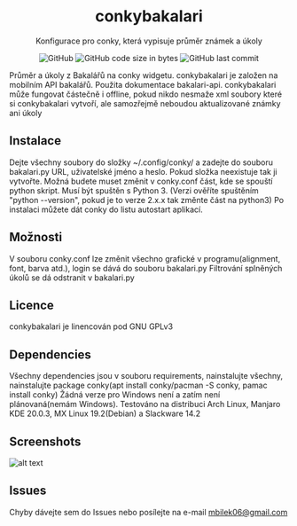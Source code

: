 <h1 align="center">conkybakalari</h1>

<div align="center">
  
  Konfigurace pro conky, která vypisuje průměr známek a úkoly
  
  ![GitHub](https://img.shields.io/github/license/Byl3x/conkybakalari)
  ![GitHub code size in bytes](https://img.shields.io/github/languages/code-size/Byl3x/conkybakalari)
  ![GitHub last commit](https://img.shields.io/github/last-commit/Byl3x/conkybakalari)
</div>

Průměr a úkoly z Bakalářů na conky widgetu. conkybakalari je založen na mobilním API bakalářů. Použita dokumentace bakalari-api.
conkybakalari může fungovat částečně i offline, pokud nikdo nesmaže xml soubory které si conkybakalari vytvoří, ale samozřejmě neboudou aktualizované známky ani úkoly

## Instalace
Dejte všechny soubory do složky ~/.config/conky/ a zadejte do souboru bakalari.py URL, uživatelské jméno a heslo. Pokud složka neexistuje tak ji vytvořte.
Možná budete muset změnit v conky.conf část, kde se spouští python skript. Musí být spuštěn s Python 3.
(Verzi ověříte spuštěním "python --version", pokud je to verze 2.x.x tak změnte část na python3)
Po instalaci můžete dát conky do listu autostart aplikací.

## Možnosti
V souboru conky.conf lze změnit všechno grafické v programu(alignment, font, barva atd.), login se dává do souboru bakalari.py
Filtrování splněných úkolů se dá odstranit v bakalari.py

## Licence
conkybakalari je linencován pod GNU GPLv3

## Dependencies
Všechny dependencies jsou v souboru requirements, nainstalujte všechny, nainstalujte package conky(apt install conky/pacman -S conky, pamac install conky)
Žádná verze pro Windows není a zatím není plánovaná(nemám Windows).
Testováno na distribuci Arch Linux, Manjaro KDE 20.0.3, MX Linux 19.2(Debian) a Slackware 14.2

## Screenshots
![alt text]( https://i.imgur.com/gID4hob.png "Screenshot with transparency")

## Issues
Chyby dávejte sem do Issues nebo posílejte na e-mail mbilek06@gmail.com
